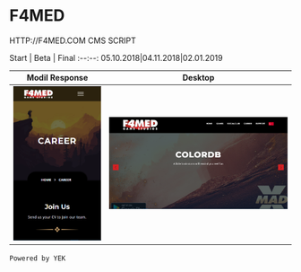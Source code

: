 # F4MED




HTTP://F4MED.COM CMS SCRIPT

Start | Beta | Final
:--:--:
05.10.2018|04.11.2018|02.01.2019

Modil Response             |  Desktop
:-------------------------:|:-------------------------:
![alt text](https://raw.githubusercontent.com/YEK-PLUS/F4med-Doc/master/Mobil.PNG "F4MED Mobil Response")  |  ![alt text](https://raw.githubusercontent.com/YEK-PLUS/F4med-Doc/master/Desktop.PNG "F4MED Desktop Response")






`Powered by YEK`